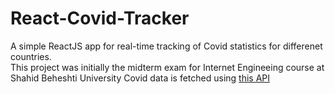 # React-Covid-Tracker
A simple ReactJS app for real-time tracking of Covid statistics for differenet countries. <br/>
This project was initially the midterm exam for Internet Engineeing course at Shahid Beheshti University
Covid data is fetched using [this API](https://documenter.getpostman.com/view/11144369/Szf6Z9B3?version=latest#ad1d0096-3390-462d-896c-5817101a7adf)
